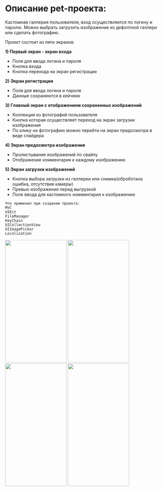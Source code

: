 # Описание pet-проекта:

Кастомная галлерия пользователя, вход осуществляется по логину и паролю. Можно выбрать загрузить изображение из дефолтной галлери или сделать фотографию.

Проект состоит из пяти экранов: 

**1) Первый экран - экран входа**
  * Поля для ввода логина и пароля
  * Кнопка входа
  * Кнопка перехода на экран регистрации
 
**2) Экран регистрации**
  * Поля для ввода логина и пароля
  * Данные сохраняются в кейчеин

**3) Главный экран с отображением сохраненных изображений**
  * Коллекция из фотографий пользователя
  * Кнопка которая осуществляет переход на экран загрузки изображения
  * По клику на фотографию можно перейти на экран предосмотра в виде слайдера

**4) Экран предосмотра изображения**
  * Пролистывание изображений по свайпу
  * Отображение комментария к каждому изображению

**5) Экран загрузки изображений**
  * Кнопка выбора загрузки из галлереи или снимка(оброботана ошибка, отсутствия камеры)
  * Превью изображения перед выгрузкой
  * Поле ввода для кастомного комментария к изображению

```
Что применил при создании проекта:
MVC
UIKit
FileManager
KeyChain
UICollectionView
UIImagePicker
Localization
```
<img src=https://user-images.githubusercontent.com/37789492/163724902-ede70213-91a9-4895-97e1-c0a517195ada.png width="200" height="400" />
<img src=https://user-images.githubusercontent.com/37789492/163724897-c7aa84d3-1010-4c16-b0f3-ab79a8c4bd18.png width="200" height="400" />
<img src=https://user-images.githubusercontent.com/37789492/163724896-c208a47e-23f1-4751-b921-dd4094c62eef.png width="200" height="400" />
<img src=https://user-images.githubusercontent.com/37789492/163724893-03ea9e41-0429-4586-9e4f-4801d7448af2.png width="200" height="400" />




